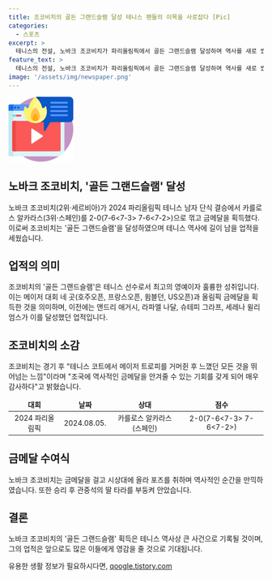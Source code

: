 ```yaml
---
title: 조코비치의 골든 그랜드슬램 달성 테니스 팬들의 이목을 사로잡다 [Pic]
categories:
  - 스포츠
excerpt: >
  테니스의 전설, 노바크 조코비치가 파리올림픽에서 골든 그랜드슬램 달성하며 역사를 새로 썼다. 세계 2위 선수는 2024 파리올림픽 테니스 남자 단식 결승에서 스페인의 카를로스 알카라스를 2-0으로 꺾고 금메달을 획득했다. 이는 메이저대회 4개와 올림픽 금메달을 모두 획득한 커리어 골든 그랜드슬램으로, 앤드리 애거시, 라파엘 나달, 슈테피 그라프, 세레나 윌리엄스에 이어 다섯 번째로 기록된 사례다. 조코비치는 역사적인 금메달을 안겨줄 수 있는 기회에 감사하다고 전하며 큰 감격을 드러냈다.
feature_text: >
  테니스의 전설, 노바크 조코비치가 파리올림픽에서 골든 그랜드슬램 달성하며 역사를 새로 썼다. 세계 2위 선수는 2024 파리올림픽 테니스 남자 단식 결승에서 스페인의 카를로스 알카라스를 2-0으로 꺾고 금메달을 획득했다. 이는 메이저대회 4개와 올림픽 금메달을 모두 획득한 커리어 골든 그랜드슬램으로, 앤드리 애거시, 라파엘 나달, 슈테피 그라프, 세레나 윌리엄스에 이어 다섯 번째로 기록된 사례다. 조코비치는 역사적인 금메달을 안겨줄 수 있는 기회에 감사하다고 전하며 큰 감격을 드러냈다.
image: '/assets/img/newspaper.png'
---
```


<p><img src="/assets/img/news.png" alt="rentncar 속보" /></p>

<h2 data-ke-size="size26">노바크 조코비치, '골든 그랜드슬램' 달성</h2>

<p data-ke-size="size16">노바크 조코비치(2위·세르비아)가 2024 파리올림픽 테니스 남자 단식 결승에서 카를로스 알카라스(3위·스페인)를 2-0(7-6<7-3> 7-6<7-2>)으로 꺾고 금메달을 획득했다. 이로써 조코비치는 '골든 그랜드슬램'을 달성하였으며 테니스 역사에 길이 남을 업적을 세웠습니다.</p>

<h2 data-ke-size="size26">업적의 의미</h2>

<p data-ke-size="size16">조코비치의 '골든 그랜드슬램'은 테니스 선수로서 최고의 영예이자 훌륭한 성취입니다. 이는 메이저 대회 네 곳(호주오픈, 프랑스오픈, 윔블던, US오픈)과 올림픽 금메달을 획득한 것을 의미하며, 이전에는 앤드리 애거시, 라파엘 나달, 슈테피 그라프, 세레나 윌리엄스가 이를 달성했던 업적입니다.</p>

<h2 data-ke-size="size26">조코비치의 소감</h2>

<p data-ke-size="size16">조코비치는 경기 후 "테니스 코트에서 메이저 트로피를 거머쥔 후 느꼈던 모든 것을 뛰어넘는 느낌"이라며 "조국에 역사적인 금메달을 안겨줄 수 있는 기회를 갖게 되어 매우 감사하다"고 밝혔습니다.</p> 

<table>
<thead>
<tr>
<td style="text-align: center; height: 17px;"><b>대회</b></td>
<td style="text-align: center; height: 17px;"><b>날짜</b></td>
<td style="text-align: center; height: 17px;"><b>상대</b></td>
<td style="text-align: center; height: 17px;"><b>점수</b></td>
</tr>
</thead>
<tbody>
<tr>
<td style="text-align: center; height: 17px;">2024 파리올림픽</td>
<td style="text-align: center; height: 17px;">2024.08.05.</td>
<td style="text-align: center; height: 17px;">카를로스 알카라스(스페인)</td>
<td style="text-align: center; height: 17px;">2-0(7-6<7-3> 7-6<7-2>)</td>
</tr>
</tbody>
</table>

<h2 data-ke-size="size26">금메달 수여식</h2>

<p data-ke-size="size16">노바크 조코비치는 금메달을 걸고 시상대에 올라 포즈를 취하며 역사적인 순간을 만끽하였습니다. 또한 승리 후 관중석의 딸 타라를 부둥켜 안았습니다.</p>

<h2 data-ke-size="size26">결론</h2>

<p data-ke-size="size16">노바크 조코비치의 '골든 그랜드슬램' 획득은 테니스 역사상 큰 사건으로 기록될 것이며, 그의 업적은 앞으로도 많은 이들에게 영감을 줄 것으로 기대됩니다.</p>
유용한 생활 정보가 필요하시다면, <a href="https://qoogle.tistory.com" rel="dofollow">qoogle.tistory.com</a>


